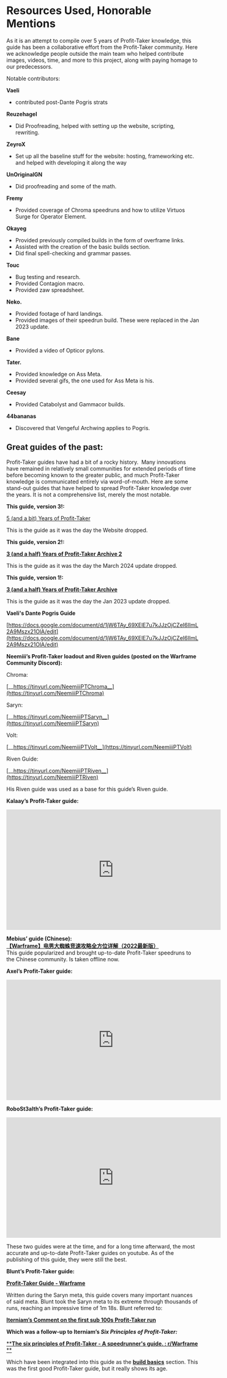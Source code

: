 # **Resources Used, Honorable Mentions**

As it is an attempt to compile over 5 years of Profit-Taker knowledge, this guide has been a collaborative effort from the Profit-Taker community. Here we acknowledge people outside the main team who helped contribute images, videos, time, and more to this project, along with paying homage to our predecessors.

Notable contributors:

**Vaeli**

- contributed post-Dante Pogris strats 

**Reuzehagel**

- Did Proofreading, helped with setting up the website, scripting, rewriting.

**ZeyroX**

- Set up all the baseline stuff for the website: hosting, frameworking etc. and helped with developing it along the way

**UnOriginalGN**

- Did proofreading and some of the math.

**Fremy**

- Provided coverage of Chroma speedruns and how to utilize Virtuos Surge for Operator Element.

**Okayeg**

- Provided previously compiled builds in the form of overframe links.
- Assisted with the creation of the basic builds section.
- Did final spell-checking and grammar passes.

**Touc**

- Bug testing and research.
- Provided Contagion macro.
- Provided zaw spreadsheet.

**Neko.**

- Provided footage of hard landings.
- Provided images of their speedrun build. These were replaced in the Jan 2023 update.

**Bane**

- Provided a video of Opticor pylons.

**Tater.**

- Provided knowledge on Ass Meta.
- Provided several gifs, the one used for Ass Meta is his.

**Ceesay**

- Provided Catabolyst and Gammacor builds.

**44bananas**

- Discovered that Vengeful Archwing applies to Pogris.

## **Great guides of the past:**  
Profit-Taker guides have had a bit of a rocky history.  Many innovations have remained in relatively small communities for extended periods of time before becoming known to the greater public, and much Profit-Taker knowledge is communicated entirely via word-of-mouth. Here are some stand-out guides that have helped to spread Profit-Taker knowledge over the years. It is not a comprehensive list, merely the most notable.

**This guide, version 3!:**

[5 (and a bit) Years of Profit-Taker](https://docs.google.com/document/d/1DWY-ZNv7cUA6egxDZKYu0e8qz7z-yHT2KncyYAo5NHU/edit)

This is the guide as it was the day the Website dropped.

**This guide, version 2!:**

[__3 (and a half) Years of Profit-Taker Archive 2__](https://docs.google.com/document/d/1ScNTjFNj3btq06BtqAkTn1m9tN9UqXNaYO_AqiCGgi4/edit?usp=sharing)

This is the guide as it was the day the March 2024 update dropped.

**This guide, version 1!:**

[__3 (and a half) Years of Profit-Taker Archive__](https://docs.google.com/document/d/1hd0bA5H1dsWdYjymb1Lqu3-hWrxTFMxLAtd2V6pgsq0/edit?usp=sharing)

This is the guide as it was the day the Jan 2023 update dropped.

**Vaeli's Dante Pogris Guide**

[https://docs.google.com/document/d/1jW6TAy_69XElE7u7kJJzOjCZeI6IImL2A9Mszx21OlA/edit](https://docs.google.com/document/d/1jW6TAy_69XElE7u7kJJzOjCZeI6IImL2A9Mszx21OlA/edit)

**Neemiii’s Profit-Taker loadout and Riven guides (posted on the Warframe Community Discord):**

Chroma:

[__https://tinyurl.com/NeemiiiPTChroma__](https://tinyurl.com/NeemiiiPTChroma)

Saryn:

[__https://tinyurl.com/NeemiiiPTSaryn__](https://tinyurl.com/NeemiiiPTSaryn)

Volt:

[__https://tinyurl.com/NeemiiiPTVolt__](https://tinyurl.com/NeemiiiPTVolt)

Riven Guide:

[__https://tinyurl.com/NeemiiiPTRiven__](https://tinyurl.com/NeemiiiPTRiven)

His Riven guide was used as a base for this guide’s Riven guide.

**Kalaay’s Profit-Taker guide:**

<iframe width="560" height="315" src="https://www.youtube.com/embed/lwpmGCcgrE0?si=cfIvx8MDg1NcAhE6" title="YouTube video player" frameborder="0" allow="accelerometer; autoplay; clipboard-write; encrypted-media; gyroscope; picture-in-picture; web-share" referrerpolicy="strict-origin-when-cross-origin" allowfullscreen></iframe>

**Mebius’ guide (Chinese):**  
[__【Warframe】电男大蜘蛛竞速攻略全方位详解（2022最新版）__](https://www.bilibili.com/video/BV1nL4y1M7nz)  
This guide popularized and brought up-to-date Profit-Taker speedruns to the Chinese community. Is taken offline now.

**Axel’s Profit-Taker guide:**

<iframe width="560" height="315" src="https://www.youtube.com/embed/gegyu6zEWxo?si=syxiPJVW3BNbRgxk" title="YouTube video player" frameborder="0" allow="accelerometer; autoplay; clipboard-write; encrypted-media; gyroscope; picture-in-picture; web-share" referrerpolicy="strict-origin-when-cross-origin" allowfullscreen></iframe>

**RoboSt3alth’s Profit-Taker guide:**

<iframe width="560" height="315" src="https://www.youtube.com/embed/oWvet2JCypU?si=pM9nUxTDZV67YcJe" title="YouTube video player" frameborder="0" allow="accelerometer; autoplay; clipboard-write; encrypted-media; gyroscope; picture-in-picture; web-share" referrerpolicy="strict-origin-when-cross-origin" allowfullscreen></iframe>

These two guides were at the time, and for a long time afterward, the most accurate and up-to-date Profit-Taker guides on youtube. As of the publishing of this guide, they were still the best.

**Blunt’s Profit-Taker guide:**

[__Profit-Taker Guide - Warframe__](https://www.speedrun.com/wf/guide/dhzpo)

Written during the Saryn meta, this guide covers many important nuances of said meta. Blunt took the Saryn meta to its extreme through thousands of runs, reaching an impressive time of 1m 18s. Blunt referred to:

[**__Iterniam’s Comment on the first sub 100s Profit-Taker run__**](https://www.reddit.com/r/Warframe/comments/isqhzp/comment/g59mkqj/?utm_source=share&utm_medium=web2x&context=3)

**Which was a follow-up to Iterniam’s *Six Principles of Profit-Taker:***

[**__The six principles of Profit-Taker - A speedrunner's guide. : r/Warframe__	**](https://www.reddit.com/r/Warframe/comments/hft48g/the_six_principles_of_profittaker_a_speedrunners/)

Which have been integrated into this guide as the [__build basics__](/beginner/basic-principles.html) section. This was the first good Profit-Taker guide, but it really shows its age.
